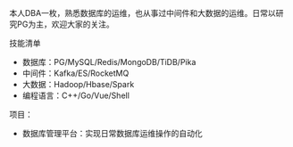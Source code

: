 本人DBA一枚，熟悉数据库的运维，也从事过中间件和大数据的运维。日常以研究PG为主，欢迎大家的关注。

技能清单
- 数据库：PG/MySQL/Redis/MongoDB/TiDB/Pika
- 中间件：Kafka/ES/RocketMQ
- 大数据：Hadoop/Hbase/Spark
- 编程语言：C++/Go/Vue/Shell

项目：
- 数据库管理平台：实现日常数据库运维操作的自动化